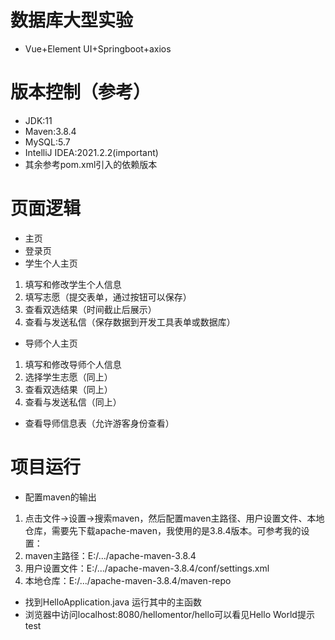 # 数据库大型实验
 - Vue+Element UI+Springboot+axios
# 版本控制（参考）
 - JDK:11
 - Maven:3.8.4
 - MySQL:5.7
 - IntelliJ IDEA:2021.2.2(important)
 - 其余参考pom.xml引入的依赖版本
# 页面逻辑
 - 主页
 - 登录页
 - 学生个人主页
  1. 填写和修改学生个人信息
  2. 填写志愿（提交表单，通过按钮可以保存）
  3. 查看双选结果（时间截止后展示）
  4. 查看与发送私信（保存数据到开发工具表单或数据库）
 - 导师个人主页
  1. 填写和修改导师个人信息 
  2. 选择学生志愿（同上）
  3. 查看双选结果（同上）
  4. 查看与发送私信（同上）
 - 查看导师信息表（允许游客身份查看）
 # 项目运行
  - 配置maven的输出
   1. 点击文件->设置->搜索maven，然后配置maven主路径、用户设置文件、本地仓库，需要先下载apache-maven，我使用的是3.8.4版本。可参考我的设置：
   2. maven主路径：E:/.../apache-maven-3.8.4
   3. 用户设置文件：E:/.../apache-maven-3.8.4/conf/settings.xml
   4. 本地仓库：E:/.../apache-maven-3.8.4/maven-repo
  - 找到HelloApplication.java 运行其中的主函数
  - 浏览器中访问localhost:8080/hellomentor/hello可以看见Hello World提示
test